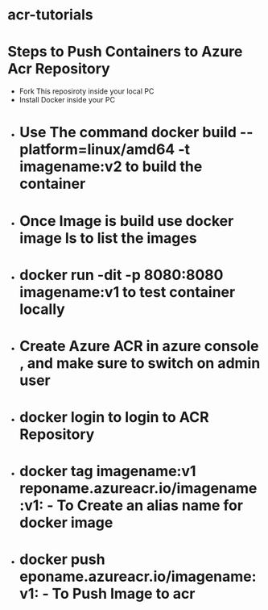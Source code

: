 # acr-tutorials

# Steps to Push Containers to Azure Acr Repository

- Fork This reposiroty inside your local PC
- Install Docker inside your PC
- # Use The command docker build --platform=linux/amd64 -t imagename:v2 to build the container
- # Once Image is build use docker image ls to list the images
- # docker run -dit -p 8080:8080 imagename:v1 to test container locally
- # Create Azure ACR in azure console , and make sure to switch on admin user
- # docker login to login to ACR Repository
- # docker tag imagename:v1 reponame.azureacr.io/imagename:v1: - To Create an alias name for docker image
- # docker push eponame.azureacr.io/imagename:v1: - To Push Image to acr

